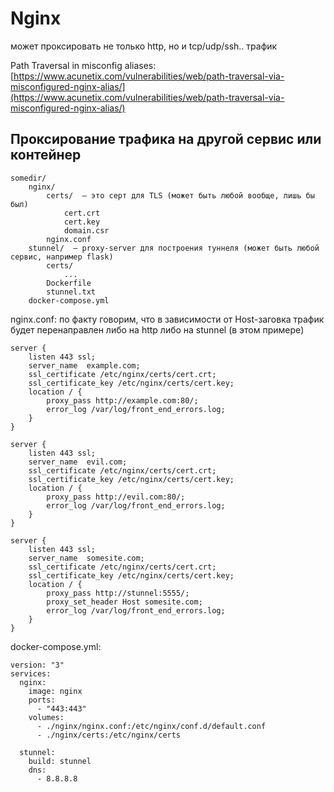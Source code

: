 # Nginx

может проксировать не только http, но и tcp/udp/ssh.. трафик

Path Traversal in misconfig aliases: [https://www.acunetix.com/vulnerabilities/web/path-traversal-via-misconfigured-nginx-alias/](https://www.acunetix.com/vulnerabilities/web/path-traversal-via-misconfigured-nginx-alias/)

## Проксирование трафика на другой сервис или контейнер

```
somedir/
    nginx/
        certs/  — это серт для TLS (может быть любой вообще, лишь бы был)
            cert.crt
            cert.key
            domain.csr  
        nginx.conf
    stunnel/  — proxy-server для построения туннеля (может быть любой сервис, например flask)
        certs/
            ...
        Dockerfile
        stunnel.txt
    docker-compose.yml
```

nginx.conf: по факту говорим, что в зависимости от Host-заговка трафик будет перенаправлен либо на http либо на stunnel (в этом примере)

```
server {
    listen 443 ssl;
    server_name  example.com;
    ssl_certificate /etc/nginx/certs/cert.crt;
    ssl_certificate_key /etc/nginx/certs/cert.key;    
    location / {
        proxy_pass http://example.com:80/;
        error_log /var/log/front_end_errors.log;
    }
}

server {
    listen 443 ssl;
    server_name  evil.com;
    ssl_certificate /etc/nginx/certs/cert.crt;
    ssl_certificate_key /etc/nginx/certs/cert.key;    
    location / {
        proxy_pass http://evil.com:80/;
        error_log /var/log/front_end_errors.log;
    }
}

server {
    listen 443 ssl;
    server_name  somesite.com;
    ssl_certificate /etc/nginx/certs/cert.crt;
    ssl_certificate_key /etc/nginx/certs/cert.key;    
    location / {
        proxy_pass http://stunnel:5555/;
        proxy_set_header Host somesite.com;
        error_log /var/log/front_end_errors.log;
    }
}
```

docker-compose.yml:

```
version: "3"
services:
  nginx:
    image: nginx
    ports:
      - "443:443"
    volumes:
      - ./nginx/nginx.conf:/etc/nginx/conf.d/default.conf
      - ./nginx/certs:/etc/nginx/certs

  stunnel:
    build: stunnel
    dns:
      - 8.8.8.8



```
